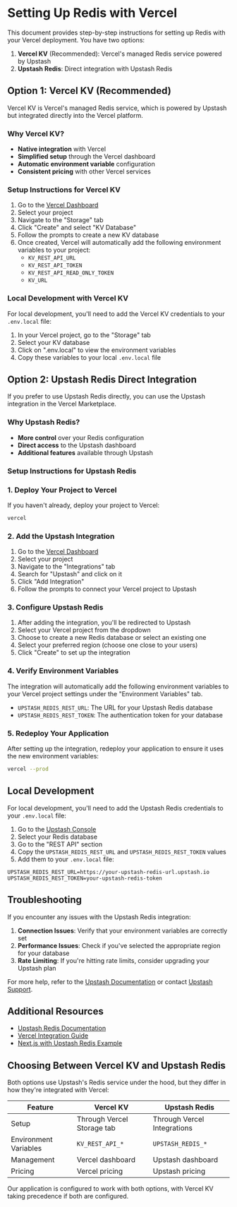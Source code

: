 # Setting Up Redis with Vercel

This document provides step-by-step instructions for setting up Redis with your Vercel deployment. You have two options:

1. **Vercel KV** (Recommended): Vercel's managed Redis service powered by Upstash
2. **Upstash Redis**: Direct integration with Upstash Redis

## Option 1: Vercel KV (Recommended)

Vercel KV is Vercel's managed Redis service, which is powered by Upstash but integrated directly into the Vercel platform.

### Why Vercel KV?

- **Native integration** with Vercel
- **Simplified setup** through the Vercel dashboard
- **Automatic environment variable** configuration
- **Consistent pricing** with other Vercel services

### Setup Instructions for Vercel KV

1. Go to the [Vercel Dashboard](https://vercel.com/dashboard)
2. Select your project
3. Navigate to the "Storage" tab
4. Click "Create" and select "KV Database"
5. Follow the prompts to create a new KV database
6. Once created, Vercel will automatically add the following environment variables to your project:
   - `KV_REST_API_URL`
   - `KV_REST_API_TOKEN`
   - `KV_REST_API_READ_ONLY_TOKEN`
   - `KV_URL`

### Local Development with Vercel KV

For local development, you'll need to add the Vercel KV credentials to your `.env.local` file:

1. In your Vercel project, go to the "Storage" tab
2. Select your KV database
3. Click on ".env.local" to view the environment variables
4. Copy these variables to your local `.env.local` file

## Option 2: Upstash Redis Direct Integration

If you prefer to use Upstash Redis directly, you can use the Upstash integration in the Vercel Marketplace.

### Why Upstash Redis?

- **More control** over your Redis configuration
- **Direct access** to the Upstash dashboard
- **Additional features** available through Upstash

### Setup Instructions for Upstash Redis

### 1. Deploy Your Project to Vercel

If you haven't already, deploy your project to Vercel:

```bash
vercel
```

### 2. Add the Upstash Integration

1. Go to the [Vercel Dashboard](https://vercel.com/dashboard)
2. Select your project
3. Navigate to the "Integrations" tab
4. Search for "Upstash" and click on it
5. Click "Add Integration"
6. Follow the prompts to connect your Vercel project to Upstash

### 3. Configure Upstash Redis

1. After adding the integration, you'll be redirected to Upstash
2. Select your Vercel project from the dropdown
3. Choose to create a new Redis database or select an existing one
4. Select your preferred region (choose one close to your users)
5. Click "Create" to set up the integration

### 4. Verify Environment Variables

The integration will automatically add the following environment variables to your Vercel project settings under the "Environment Variables" tab.

- `UPSTASH_REDIS_REST_URL`: The URL for your Upstash Redis database
- `UPSTASH_REDIS_REST_TOKEN`: The authentication token for your database

### 5. Redeploy Your Application

After setting up the integration, redeploy your application to ensure it uses the new environment variables:

```bash
vercel --prod
```

## Local Development

For local development, you'll need to add the Upstash Redis credentials to your `.env.local` file:

1. Go to the [Upstash Console](https://console.upstash.com/)
2. Select your Redis database
3. Go to the "REST API" section
4. Copy the `UPSTASH_REDIS_REST_URL` and `UPSTASH_REDIS_REST_TOKEN` values
5. Add them to your `.env.local` file:

```
UPSTASH_REDIS_REST_URL=https://your-upstash-redis-url.upstash.io
UPSTASH_REDIS_REST_TOKEN=your-upstash-redis-token
```

## Troubleshooting

If you encounter any issues with the Upstash Redis integration:

1. **Connection Issues**: Verify that your environment variables are correctly set
2. **Performance Issues**: Check if you've selected the appropriate region for your database
3. **Rate Limiting**: If you're hitting rate limits, consider upgrading your Upstash plan

For more help, refer to the [Upstash Documentation](https://docs.upstash.com/) or contact [Upstash Support](https://upstash.com/support).

## Additional Resources

- [Upstash Redis Documentation](https://docs.upstash.com/redis)
- [Vercel Integration Guide](https://vercel.com/integrations/upstash)
- [Next.js with Upstash Redis Example](https://github.com/upstash/redis-examples/tree/master/nextjs-with-upstash-redis)

## Choosing Between Vercel KV and Upstash Redis

Both options use Upstash's Redis service under the hood, but they differ in how they're integrated with Vercel:

| Feature | Vercel KV | Upstash Redis |
|---------|-----------|---------------|
| Setup | Through Vercel Storage tab | Through Vercel Integrations |
| Environment Variables | `KV_REST_API_*` | `UPSTASH_REDIS_*` |
| Management | Vercel dashboard | Upstash dashboard |
| Pricing | Vercel pricing | Upstash pricing |

Our application is configured to work with both options, with Vercel KV taking precedence if both are configured. 